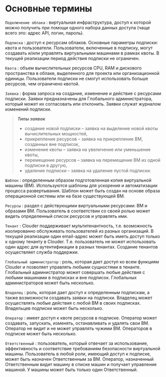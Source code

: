 # Основные термины

`Подключение облака`
: виртуальная инфраструктура, доступ к которой можно получить при помощи одного набора данных доступа (чаще всего это: адрес API, логин, пароль).

`Подписка`
: доступ к ресурсам облаков. Основные параметры подписки: квота и пользователи. Пользователи, включенные в подписку, могут создавать и/или управлять виртуальными машинами в рамках квоты. В текущей реализации период действия подписки не ограничен.

`Квота` 
: объем вычислительных ресурсов CPU, RAM и дискового пространства в облаке, выделенного для проекта или организационной единицы. Пользователи подписки не смогут использовать больше ресурсов, чем ограничено квотой.

`Заявка` 
: форма запроса на создание, изменение и действие с ресурсами подписки. Заявки предназначены для Глобального администратора, который может их согласовать или отклонить. Заявки служат журналом изменений подписки.


>***Типы заявок***
> 
>- создание новой подписки – заявка на выделение новой квоты вычислительных мощностей,
>- прикрепление ресурсов – заявка на прикрепление ВМ, созданных вне подписок,
>- изменение квоты – заявка на увеличение или уменьшение квоты,
>- перемещение ресурсов – заявка на перемещение ВМ из одной подписки в другую,
>- удаление подписки – заявка на удаление пустой подписки.


`Шаблон` 
: определенным образом подготовленная копия виртуальной машины (ВМ). Используются шаблоны для ускорения и автоматизации процесса развертывания. Шаблон может быть создан на основе образа операционной системы или на базе существующей ВМ.

`Ресурсы` 
: раздел с действующими виртуальными ресурсами: ВМ и образами ВМ. Пользователь в соответствии со своей ролью может видеть определенный список ресурсов и управлять ими.

`Тенант`
: Clouder поддерживает мультитенантность, т.е. возможноcть изолированно обслуживать пользователей из разных организаций. В текущей реализации один email-адрес может быть иметь доступ только к одному тенанту в Clouder. Т.е. пользователь не может использовать один адрес для аутентификации в разных тенантах. Создание тенантов осуществляет служба поддержки.

`Глобальный администратор` 
: роль, которая дает доступ ко всем функциям Clouder и позволяет управлять любыми сущностями в тенанте. Глобальный администратор может совершать любые действия с любыми машинами в подписках и вне подписок. Глобальных администраторов может быть несколько.

`Владелец` 
: роль, которая дает доступ к определенным подпискам, а также возможности создавать заявки на подписки. Владелец может осуществлять любые действия с любой ВМ в своих подписках. Владельцев подписки может быть несколько. 

`Оператор` 
: имеет доступ к квоте ресурсов в подписке. Оператор может создавать, запускать, изменять, останавливать и удалять свои ВМ. Оператор не видит и не может управлять чужими ВМ. Операторов в подписке может быть несколько.

`Ответственный` 
: пользователь, который отвечает за использование, эффективность и соответствие требованиям безопасности виртуальной машины. Пользователь в любой роли, имеющий доступ к подписке, может быть назначен Ответственным за ВМ. Оператор, назначенный Ответственным видит машину в списке машин и получает управление машиной. У машины может быть только один Ответственный.